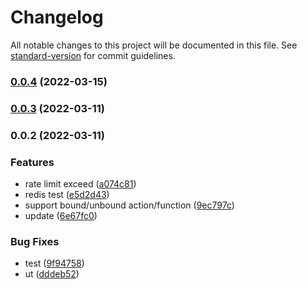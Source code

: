 # Changelog

All notable changes to this project will be documented in this file. See [standard-version](https://github.com/conventional-changelog/standard-version) for commit guidelines.

### [0.0.4](https://github.com/Soontao/cds-rate-limit/compare/v0.0.3...v0.0.4) (2022-03-15)

### [0.0.3](https://github.com/Soontao/cds-rate-limit/compare/v0.0.2...v0.0.3) (2022-03-11)

### 0.0.2 (2022-03-11)


### Features

*  rate limit exceed ([a074c81](https://github.com/Soontao/cds-rate-limit/commit/a074c81d52266f083306b026ff82e7e01d15d76c))
* redis test ([e5d2d43](https://github.com/Soontao/cds-rate-limit/commit/e5d2d4397e8022286192fbfa79f419af0f4f75ce))
* support bound/unbound action/function ([9ec797c](https://github.com/Soontao/cds-rate-limit/commit/9ec797c4a1b36dd48ff9932934bb953808bdf7bc))
* update ([6e67fc0](https://github.com/Soontao/cds-rate-limit/commit/6e67fc0ce37011e482d39f68f9143e880a2906ae))


### Bug Fixes

* test ([9f94758](https://github.com/Soontao/cds-rate-limit/commit/9f94758638b6c5be9c97662b86cf28cb7a21408f))
* ut ([dddeb52](https://github.com/Soontao/cds-rate-limit/commit/dddeb52f9b6533f98ef79c649df37c6071485996))
